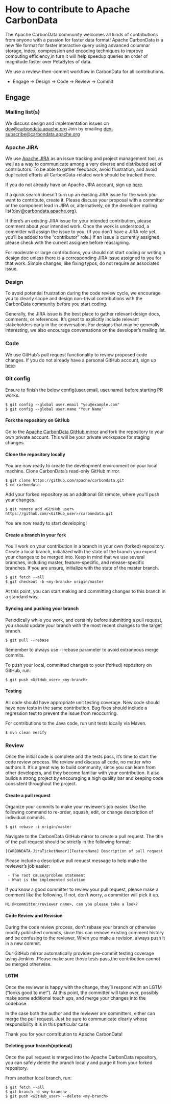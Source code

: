 <!--
    Licensed to the Apache Software Foundation (ASF) under one
    or more contributor license agreements.  See the NOTICE file
    distributed with this work for additional information
    regarding copyright ownership.  The ASF licenses this file
    to you under the Apache License, Version 2.0 (the
    "License"); you may not use this file except in compliance
    with the License.  You may obtain a copy of the License at

      http://www.apache.org/licenses/LICENSE-2.0

    Unless required by applicable law or agreed to in writing,
    software distributed under the License is distributed on an
    "AS IS" BASIS, WITHOUT WARRANTIES OR CONDITIONS OF ANY
    KIND, either express or implied.  See the License for the
    specific language governing permissions and limitations
    under the License.
-->

# How to contribute to Apache CarbonData

The Apache CarbonData community welcomes all kinds of contributions from anyone with a passion for
faster data format! Apache CarbonData is a new file format for faster interactive query using
advanced columnar storage, index, compression and encoding techniques to improve computing
efficiency,in turn it will help speedup queries an order of magnitude faster over PetaBytes of data.

We use a review-then-commit workflow in CarbonData for all contributions.

* Engage -> Design -> Code -> Review -> Commit

## Engage

### Mailing list(s)

We discuss design and implementation issues on dev@carbondata.apache.org Join by
emailing dev-subscribe@carbondata.apache.org

### Apache JIRA

We use [Apache JIRA](https://issues.apache.org/jira/browse/CARBONDATA) as an issue tracking and
project management tool, as well as a way to communicate among a very diverse and distributed set
of contributors. To be able to gather feedback, avoid frustration, and avoid duplicated efforts all
CarbonData-related work should be tracked there.

If you do not already have an Apache JIRA account, sign up [here](https://issues.apache.org/jira/).

If a quick search doesn’t turn up an existing JIRA issue for the work you want to contribute,
create it. Please discuss your proposal with a committer or the component lead in JIRA or,
alternatively, on the developer mailing list(dev@carbondata.apache.org).

If there’s an existing JIRA issue for your intended contribution, please comment about your
intended work. Once the work is understood, a committer will assign the issue to you.
(If you don’t have a JIRA role yet, you’ll be added to the “contributor” role.) If an issue is
currently assigned, please check with the current assignee before reassigning.

For moderate or large contributions, you should not start coding or writing a design doc unless
there is a corresponding JIRA issue assigned to you for that work. Simple changes,
like fixing typos, do not require an associated issue.

### Design

To avoid potential frustration during the code review cycle, we encourage you to clearly scope and
design non-trivial contributions with the CarbonData community before you start coding.

Generally, the JIRA issue is the best place to gather relevant design docs, comments, or references.
It’s great to explicitly include relevant stakeholders early in the conversation. For designs that
may be generally interesting, we also encourage conversations on the developer’s mailing list.

### Code

We use GitHub’s pull request functionality to review proposed code changes.
If you do not already have a personal GitHub account, sign up [here](https://github.com).

### Git config

Ensure to finish the below config(user.email, user.name) before starting PR works.
```
$ git config --global user.email "you@example.com"
$ git config --global user.name "Your Name"
```

#### Fork the repository on GitHub

Go to the [Apache CarbonData GitHub mirror](https://github.com/apache/carbondata) and
fork the repository to your own private account.
This will be your private workspace for staging changes.

#### Clone the repository locally

You are now ready to create the development environment on your local machine.
Clone CarbonData’s read-only GitHub mirror.
```
$ git clone https://github.com/apache/carbondata.git
$ cd carbondata
```
Add your forked repository as an additional Git remote, where you’ll push your changes.
```
$ git remote add <GitHub_user> https://github.com/<GitHub_user>/carbondata.git
```
You are now ready to start developing!

#### Create a branch in your fork

You’ll work on your contribution in a branch in your own (forked) repository. Create a local branch,
initialized with the state of the branch you expect your changes to be merged into.
Keep in mind that we use several branches, including master, feature-specific, and
release-specific branches. If you are unsure, initialize with the state of the master branch.
```
$ git fetch --all
$ git checkout -b <my-branch> origin/master
```
At this point, you can start making and committing changes to this branch in a standard way.

#### Syncing and pushing your branch

Periodically while you work, and certainly before submitting a pull request, you should update
your branch with the most recent changes to the target branch.
```
$ git pull --rebase
```
Remember to always use --rebase parameter to avoid extraneous merge commits.

To push your local, committed changes to your (forked) repository on GitHub, run:
```
$ git push <GitHub_user> <my-branch>
```
#### Testing

All code should have appropriate unit testing coverage. New code should have new tests in the
same contribution. Bug fixes should include a regression test to prevent the issue from reoccurring.

For contributions to the Java code, run unit tests locally via Maven.
```
$ mvn clean verify
```

### Review

Once the initial code is complete and the tests pass, it’s time to start the code review process.
We review and discuss all code, no matter who authors it. It’s a great way to build community,
since you can learn from other developers, and they become familiar with your contribution.
It also builds a strong project by encouraging a high quality bar and keeping code consistent
throughout the project.

#### Create a pull request

Organize your commits to make your reviewer’s job easier. Use the following command to
re-order, squash, edit, or change description of individual commits.
```
$ git rebase -i origin/master
```
Navigate to the CarbonData GitHub mirror to create a pull request. The title of the pull request
should be strictly in the following format:
```
[CARBONDATA-JiraTicketNumer][FeatureName] Description of pull request    
```
Please include a descriptive pull request message to help make the reviewer’s job easier:
```
 - The root cause/problem statement
 - What is the implemented solution
 ```

If you know a good committer to review your pull request, please make a comment like the following.
If not, don’t worry, a committer will pick it up.
```
Hi @<committer/reviewer name>, can you please take a look?
```

#### Code Review and Revision

During the code review process, don’t rebase your branch or otherwise modify published commits,
since this can remove existing comment history and be confusing to the reviewer,
When you make a revision, always push it in a new commit.

Our GitHub mirror automatically provides pre-commit testing coverage using Jenkins.
Please make sure those tests pass,the contribution cannot be merged otherwise.

#### LGTM
Once the reviewer is happy with the change, they’ll respond with an LGTM (“looks good to me!”).
At this point, the committer will take over, possibly make some additional touch ups,
and merge your changes into the codebase.

In the case both the author and the reviewer are committers, either can merge the pull request.
Just be sure to communicate clearly whose responsibility it is in this particular case.

Thank you for your contribution to Apache CarbonData!

#### Deleting your branch(optional)
Once the pull request is merged into the Apache CarbonData repository, you can safely delete the
branch locally and purge it from your forked repository.

From another local branch, run:
```
$ git fetch --all
$ git branch -d <my-branch>
$ git push <GitHub_user> --delete <my-branch>
```
